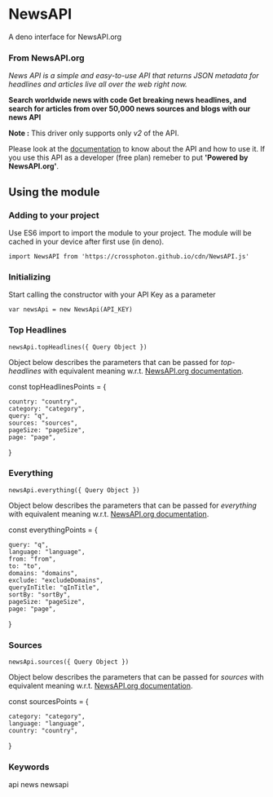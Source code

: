 # NewsAPI

A deno interface for NewsAPI.org

### From NewsAPI.org

*News API is a simple and easy-to-use API that returns JSON metadata for headlines and articles live all over the web right now.*

**Search worldwide news with code
Get breaking news headlines, and search for articles from over 50,000 news sources and blogs with our news API**

**Note :** This driver only supports only *v2* of the API.

Please look at the [documentation](https://newsapi.org/docs) to know about the API and how to use it.
If you use this API as a developer (free plan) remeber to put **'Powered by NewsAPI.org'**.

## Using the module

### Adding to your project

Use ES6 import to import the module to your project. The module will be cached in your device after first use (in deno).

`import NewsAPI from 'https://crossphoton.github.io/cdn/NewsAPI.js'`

### Initializing

Start calling the constructor with your API Key as a parameter

`var newsApi = new NewsApi(API_KEY)`

### Top Headlines

`newsApi.topHeadlines({ Query Object })`

Object below describes the parameters that can be passed for *top-headlines* with equivalent meaning w.r.t. [NewsAPI.org documentation](https://newsapi.org/docs).

const topHeadlinesPoints = {

    country: "country",
    category: "category",
    query: "q",
    sources: "sources",
    pageSize: "pageSize",
    page: "page",
}

### Everything

`newsApi.everything({ Query Object })`

Object below describes the parameters that can be passed for *everything* with equivalent meaning w.r.t. [NewsAPI.org documentation](https://newsapi.org/docs).

const everythingPoints = {

    query: "q",
    language: "language",
    from: "from",
    to: "to",
    domains: "domains",
    exclude: "excludeDomains",
    queryInTitle: "qInTitle",
    sortBy: "sortBy",
    pageSize: "pageSize",
    page: "page",
}

### Sources

`newsApi.sources({ Query Object })`

Object below describes the parameters that can be passed for *sources* with equivalent meaning w.r.t. [NewsAPI.org documentation](https://newsapi.org/docs).

const sourcesPoints = {

    category: "category",
    language: "language",
    country: "country",

}


### Keywords

api news newsapi